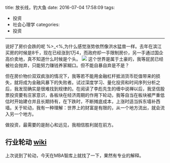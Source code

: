 title: 放长线，钓大鱼
date: 2016-07-04 17:58:09
tags:
- 投资
- 社会心理学
categories:
- 投资
---

说好了房价会跌的呢 %>_<%,为什么感觉涨势依然像洪水猛兽一样。去年在滨江买房的时候是8千，现在已经涨到1万4，而政府却一手限制房价，另一手通过国企高价卖地，真不知道什么时候是个头。
![](/images/2016/realty-growth.png)
这个世界是属于土豪的，我等屁民已经被社会抛弃，只能努力赚钱养家糊口。但不能自暴自弃是不是？

但在房价物价双双疯涨的情况下，我等若不能用金融杠杆抵消货币贬值带来的损失，就将成为金融风暴下的失败者。试过深度学习、量化投资和时间序列分析之后，我发现确实是很难找到规律的。在阅读了李彪先生的缠中说禅以后，我坚信股票投资要有庄家意识，各板块在经济周期的作用下轮动，我等自当在板块被严重低估时开始建仓并且长期持有，在下跌时，不断摊底成本，上涨时适当拆东墙补西墙。关于轮动，我有一种理解：世界上的财富是有限的，从一个地方流出，就会流入另一个地方。

做投资，最需要的是耐心和远见，我相信胜利就在前方。

## 行业轮动 [wiki](http://wiki.mbalib.com/wiki/%E8%A1%8C%E4%B8%9A%E8%BD%AE%E5%8A%A8)
上次说到了轮动，今天在MBA智库上就找了一下，果然有专业的解释。


